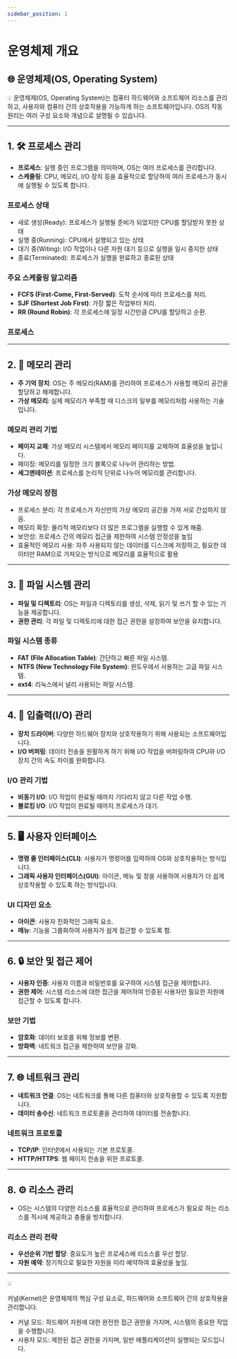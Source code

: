 ```yaml
---
sidebar_position: 1
---
```


# 운영체제 개요

## 🌐 운영체제(OS, Operating System)

<aside>

💡 운영체제(OS, Operating System)는 컴퓨터 하드웨어와 소프트웨어 리소스를 관리하고, 사용자와 컴퓨터 간의 상호작용을 가능하게 하는 소프트웨어입니다.
OS의 작동 원리는 여러 구성 요소와 개념으로 설명될 수 있습니다.

</aside>

---

## 1. 🛠️ 프로세스 관리

- **프로세스**: 실행 중인 프로그램을 의미하며, OS는 여러 프로세스를 관리합니다.
- **스케줄링**: CPU, 메모리, I/O 장치 등을 효율적으로 할당하여 여러 프로세스가 동시에 실행될 수 있도록 합니다.

### 프로세스 상태

- 새로 생성(Ready): 프로세스가 실행될 준비가 되었지만 CPU를 할당받지 못한 상태
- 실행 중(Running): CPU에서 실행되고 있는 상태
- 대기 중(Witing): I/O 작업이나 다른 자원 대기 등으로 실행을 일시 중지한 상태
- 종료(Terminated): 프로세스가 실행을 완료하고 종료된 상태

### 주요 스케줄링 알고리즘

- **FCFS (First-Come, First-Served)**: 도착 순서에 따라 프로세스를 처리.
- **SJF (Shortest Job First)**: 가장 짧은 작업부터 처리.
- **RR (Round Robin)**: 각 프로세스에 일정 시간만큼 CPU를 할당하고 순환.

### 프로세스

---

## 2. 💾 메모리 관리

- **주 기억 장치**: OS는 주 메모리(RAM)를 관리하여 프로세스가 사용할 메모리 공간을 할당하고 해제합니다.
- **가상 메모리**: 실제 메모리가 부족할 때 디스크의 일부를 메모리처럼 사용하는 기술입니다.

### 메모리 관리 기법

- **페이지 교체**: 가상 메모리 시스템에서 메모리 페이지를 교체하여 효율성을 높입니다.
- 페이징: 메모리를 일정한 크기 블록으로 나누어 관리하는 방법.
- **세그멘테이션**: 프로세스를 논리적 단위로 나누어 메모리를 관리합니다.

### 가상 메모리 장점

- 프로세스 분리: 각 프로세스가 자신만의 가상 메모리 공간을 가져 서로 간섭하지 않음.
- 메모리 확장: 물리적 메모리보다 더 많은 프로그램을 실행할 수 있게 해줌.
- 보안성: 프로세스 간의 메모리 접근을 제한하여 시스템 안정성을 높임
- 효율적인 메모리 사용: 자주 사용되지 않는 데이터를 디스크에 저장하고, 필요한 데이터만 RAM으로 가져오는 방식으로 메모리를 효율적으로 활용

---

## 3. 📁 파일 시스템 관리

- **파일 및 디렉토리**: OS는 파일과 디렉토리를 생성, 삭제, 읽기 및 쓰기 할 수 있는 기능을 제공합니다.
- **권한 관리**: 각 파일 및 디렉토리에 대한 접근 권한을 설정하여 보안을 유지합니다.

### 파일 시스템 종류

- **FAT (File Allocation Table)**: 간단하고 빠른 파일 시스템.
- **NTFS (New Technology File System)**: 윈도우에서 사용하는 고급 파일 시스템.
- **ext4**: 리눅스에서 널리 사용되는 파일 시스템.

---

## 4. 🔄 입출력(I/O) 관리

- **장치 드라이버**: 다양한 하드웨어 장치와 상호작용하기 위해 사용되는 소프트웨어입니다.
- **I/O 버퍼링**: 데이터 전송을 원활하게 하기 위해 I/O 작업을 버퍼링하여 CPU와 I/O 장치 간의 속도 차이를 완화합니다.

### I/O 관리 기법

- **비동기 I/O**: I/O 작업이 완료될 때까지 기다리지 않고 다른 작업 수행.
- **블로킹 I/O**: I/O 작업이 완료될 때까지 프로세스가 대기.

---

## 5. 🖥️ 사용자 인터페이스

- **명령 줄 인터페이스(CLI)**: 사용자가 명령어를 입력하여 OS와 상호작용하는 방식입니다.
- **그래픽 사용자 인터페이스(GUI)**: 아이콘, 메뉴 및 창을 사용하여 사용자가 더 쉽게 상호작용할 수 있도록 하는 방식입니다.

### UI 디자인 요소

- **아이콘**: 사용자 친화적인 그래픽 요소.
- **메뉴**: 기능을 그룹화하여 사용자가 쉽게 접근할 수 있도록 함.

---

## 6. 🔒 보안 및 접근 제어

- **사용자 인증**: 사용자 이름과 비밀번호를 요구하여 시스템 접근을 제어합니다.
- **권한 제어**: 시스템 리소스에 대한 접근을 제어하여 인증된 사용자만 필요한 자원에 접근할 수 있도록 합니다.

### 보안 기법

- **암호화**: 데이터 보호를 위해 정보를 변환.
- **방화벽**: 네트워크 접근을 제한하여 보안을 강화.

---

## 7. 🌐 네트워크 관리

- **네트워크 연결**: OS는 네트워크를 통해 다른 컴퓨터와 상호작용할 수 있도록 지원합니다.
- **데이터 송수신**: 네트워크 프로토콜을 관리하여 데이터를 전송합니다.

### 네트워크 프로토콜

- **TCP/IP**: 인터넷에서 사용되는 기본 프로토콜.
- **HTTP/HTTPS**: 웹 페이지 전송을 위한 프로토콜.

---

## 8. ⚙️ 리소스 관리

- OS는 시스템의 다양한 리소스를 효율적으로 관리하여 프로세스가 필요로 하는 리소스를 적시에 제공하고 충돌을 방지합니다.

### 리소스 관리 전략

- **우선순위 기반 할당**: 중요도가 높은 프로세스에 리소스를 우선 할당.
- **자원 예약**: 장기적으로 필요한 자원을 미리 예약하여 효율성을 높임.

---

<aside>
💡

커널(Kernel)은 운영체제의 핵심 구성 요소로, 하드웨어와 소프트웨어 간의 상호작용을 관리합니다.

- 커널 모드: 하드웨어 자원에 대한 완전한 접근 권한을 가지며, 시스템의 중요한 작업을 수행합니다.
- 사용자 모드: 제한된 접근 권한을 가지며, 일반 애플리케이션이 실행되는 모드입니다.

</aside>